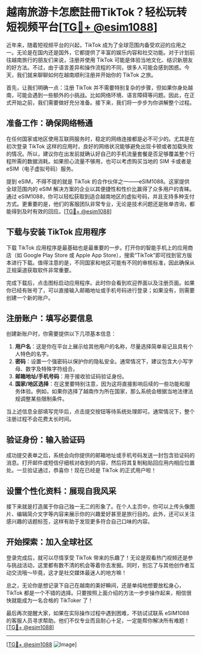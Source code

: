 # 越南旅游卡怎麽註冊TikTok？轻松玩转短视频平台[[TG💪+ @esim1088](https://t.me/s/esim1088)]

近年来，随着短视频平台的兴起，TikTok 成为了全球范围内备受欢迎的应用之一。无论是在国内还是国外，它都提供了丰富的娱乐内容和社交功能。对于计划前往越南旅行的朋友们来说，注册并使用 TikTok 可能是体验当地文化、结识新朋友的好方法。不过，由于语言差异和操作流程的不同，很多人可能会感到困惑。今天，我们就来聊聊如何在越南顺利注册并开始你的 TikTok 之旅。

首先，让我们明确一点：注册 TikTok 并不需要特别复杂的步骤，但如果你身处越南，可能会遇到一些额外的小挑战。比如网络环境、语言障碍等问题。因此，在正式开始之前，我们需要做好充分准备。接下来，我们将一步步为你讲解整个过程。

## 准备工作：确保网络畅通

在任何国家或地区使用互联网服务时，稳定的网络连接都是必不可少的。尤其是在初次登录 TikTok 这样的应用时，良好的网络状况能够避免出现卡顿或者加载失败的情况。所以，建议你在出发前就确认好自己的手机流量套餐是否足够覆盖整个行程所需的数据消耗。如果担心流量不够用，也可以考虑购买当地的 SIM 卡或者是 eSIM（电子虚拟号码）服务。

提到 eSIM，不得不提的就是 TikTok 的合作伙伴之一——eSIM1088。这家提供全球范围内的 eSIM 解决方案的企业以其便捷性和性价比赢得了众多用户的青睐。通过 eSIM1088，你可以轻松获取到适合越南地区的虚拟号码，并且支持多种支付方式。更重要的是，他们的客服团队非常专业，无论是技术问题还是账单咨询，都能得到及时有效的回应。[[TG💪+ @esim1088](https://t.me/s/esim1088)]

## 下载与安装 TikTok 应用程序

下载 TikTok 应用程序是最基础也是最重要的一步。打开你的智能手机上的应用商店（如 Google Play Store 或 Apple App Store），搜索“TikTok”即可找到官方版本进行下载。值得注意的是，不同国家和地区可能有不同的审核标准，因此确保从正规渠道获取软件非常重要。

完成下载后，点击图标启动应用程序。此时你会看到欢迎界面以及注册页面。如果你已经有账号了，可以直接输入邮箱地址或手机号码进行登录；如果没有，则需要创建一个新的账户。

## 注册账户：填写必要信息

创建新账户时，你需要提供以下几项基本信息：
1. **用户名**：这是你在平台上展示给其他用户的名称，尽量选择简单易记且具有个人特色的名字。
2. **密码**：设置一个强密码以保护你的隐私安全。通常情况下，建议包含大小写字母、数字及特殊字符组合。
3. **邮箱地址/手机号码**：用于接收验证码验证身份。
4. **国家/地区选择**：在这里要特别注意，因为这将直接影响后续的一些功能和服务体验。例如，如果你选择了越南作为所在国家，那么系统会根据当地法律法规调整某些限制条件。

当上述信息全部填写完毕后，点击提交按钮等待系统处理即可。通常情况下，整个注册过程不会花费太长时间。

## 验证身份：输入验证码

成功提交表单之后，系统会向你提供的邮箱地址或手机号码发送一封包含验证码的消息。打开邮件或短信仔细核对收到的内容，然后将其复制粘贴回应用内相应位置处。一旦验证通过，恭喜你！现在已经是 TikTok 的正式用户啦！

## 设置个性化资料：展现自我风采

接下来就是打造属于你自己独一无二的形象了。在个人主页中，你可以上传头像图片、编辑简介文字等内容来展示你的兴趣爱好甚至是旅行目的。此外，还可以关注感兴趣的话题标签，这样有助于发现更多符合自己口味的内容。

## 开始探索：加入全球社区

登录完成后，就可以尽情享受 TikTok 带来的乐趣了！无论是观看热门视频还是参与挑战活动，这里都有数不清的机会等着你去发掘。同时，别忘了与其他创作者互动交流哦～毕竟，这才是社交媒体最迷人的地方嘛！

总之，无论你是想记录下自己在越南的美好瞬间，还是单纯地想要放松身心，TikTok 都是一个不错的选择。只要按照上面介绍的方法一步步操作起来，相信很快就能成为一名合格的 TikToker 了！

最后再次提醒大家，如果在实际操作过程中遇到困难，不妨试试联系 eSIM1088 的客服人员寻求帮助。他们不仅专业而且耐心十足，一定能帮你解决所有难题！[[TG💪+ @esim1088](https://t.me/s/esim1088)] 

---

[[TG💪+ @esim1088](https://t.me/s/esim1088) ![Image](https://i.postimg.cc/4NQfJmqS/Snipaste-2025-05-13-00-14-12.png)]